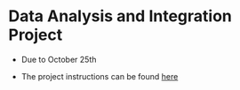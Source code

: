 # Data Analysis and Integration Project

- Due to October 25th

- The project instructions can be found [here](https://drive.google.com/file/d/1q05Vzn3tE3BMpDCmIulA26fZ93GmZAEC/view?usp=drive_link)